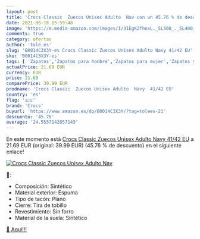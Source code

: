```yaml
---
layout: post
title: 'Crocs Classic  Zuecos Unisex Adulto  Nav con un 45.76 % de descuento'
date: 2021-06-18 15:59:48
image: 'https://m.media-amazon.com/images/I/31EgK2fhoxL._SL500_._SL400_.jpg'
comments: true
category: ofertas
author: 'tole.es'
slug: 'B0014C3X3Y-es Crocs Classic Zuecos Unisex Adulto Navy 41/42 EU'
sku: 'B0014C3X3Y-es'
tags: [ 'Zapatos','Zapatos para hombre','Zapatos para mujer','Zapatos y complementos','Zuecos de mujer','Zuecos y mules de mujer','Zuecos y mules para hombre','crocs','zuecos', ]
actualPrice: 21.69 EUR
currency: EUR
price: 21.69
comparePrice: 39.99 EUR
prodname: 'Crocs Classic  Zuecos Unisex Adulto  Navy  41/42 EU'
country: 'es'
flag: '🇪🇸'
brand: 'Crocs'
buyurl: 'https://www.amazon.es/dp/B0014C3X3Y/?tag=tolees-21'
descuento: '45.76'
average: '24.5557142857143'
---
```


En este momento está [Crocs Classic  Zuecos Unisex Adulto  Navy  41/42 EU](https://www.amazon.es/dp/B0014C3X3Y/?tag=tolees-21) a 21.69 EUR (original: 39.99 EUR) (45.76 %  de descuento) en el siguiente enlace!

[![Crocs Classic  Zuecos Unisex Adulto  Nav](https://m.media-amazon.com/images/I/31EgK2fhoxL._SL500_._SL400_.jpg)](https://www.amazon.es/dp/B0014C3X3Y/?tag=tolees-21)

🔎:

- Composición: Sintético
- Material exterior: Espuma
- Tipo de tacón: Plano
- Cierre: Tira de tobillo
- Revestimiento: Sin forro
- Material de la suela: Sintético

[🛒 Aquí!!!](https://www.amazon.es/dp/B0014C3X3Y/?tag=tolees-21)
